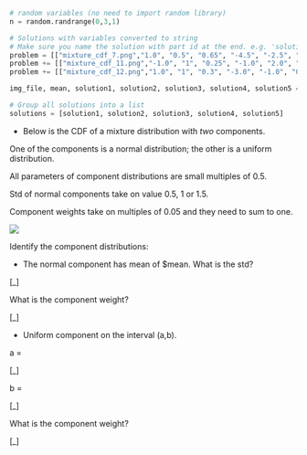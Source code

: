 ```python
# random variables (no need to import random library)
n = random.randrange(0,3,1)

# Solutions with variables converted to string
# Make sure you name the solution with part id at the end. e.g. 'solution1' will be solution for part 1.
problem = [["mixture_cdf_7.png","1.0", "0.5", "0.65", "-4.5", "-2.5", "0.35"]]
problem += [["mixture_cdf_11.png","-1.0", "1", "0.25", "-1.0", "2.0", "0.75"]]
problem += [["mixture_cdf_12.png","1.0", "1", "0.3", "-3.0", "-1.0", "0.7"]]

img_file, mean, solution1, solution2, solution3, solution4, solution5 = problem[n]

# Group all solutions into a list
solutions = [solution1, solution2, solution3, solution4, solution5]


```



* Below is the CDF of a mixture distribution with *two* components.

One of the components is a normal distribution; the other is a uniform distribution.

All parameters of component distributions are small multiples of 0.5.

Std of normal components take on value 0.5, 1 or 1.5.

Component weights take on multiples of 0.05 and they need to sum to one.

<img src="/static/$img_file"/>

Identify the component distributions:

* The normal component has mean of $mean. What is the std?

[_]

What is the component weight?

[_]

* Uniform component on the interval (a,b).

a =

[_]

b =

[_]

What is the component weight?

[_]
